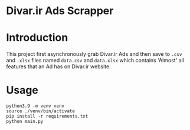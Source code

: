 # Divar.ir Ads Scrapper
# Introduction
This project first asynchronously grab Divar.ir Ads and then save to `.csv`
and `.xlsx` files named `data.csv` and `data.xlsx` which contains 'Almost' all
features that an Ad has on Divar.ir website.

# Usage

```commandline
python3.9 -m venv venv
source ./venv/bin/activate
pip install -r requirements.txt
python main.py
```